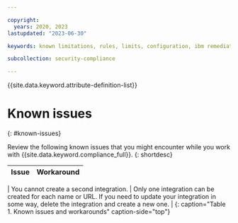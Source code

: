 ```yaml
---

copyright:
  years: 2020, 2023
lastupdated: "2023-06-30"

keywords: known limitations, rules, limits, configuration, ibm remediation, ssh key

subcollection: security-compliance

---
```


{{site.data.keyword.attribute-definition-list}}


# Known issues
{: #known-issues}

Review the following known issues that you might encounter while you work with {{site.data.keyword.compliance_full}}.
{: shortdesc}
 
| Issue  | Workaround |
|:-------|:-----------|

| You cannot create a second integration. | Only one integration can be created for each name or URL. If you need to update your integration in some way, delete the integration and create a new one. |
{: caption="Table 1. Known issues and workarounds" caption-side="top"}


